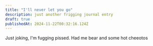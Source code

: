 ```yaml
---
title: "I'll never let you go"
description: just another frigging journal entry
draft: true
publishedAt: 2024-11-22T00:32:16.124Z
---
```


<!-- ## Just a randomw thought -->

Just joking, I'm fugging pissed. Had me bear and some hot cheeotos
